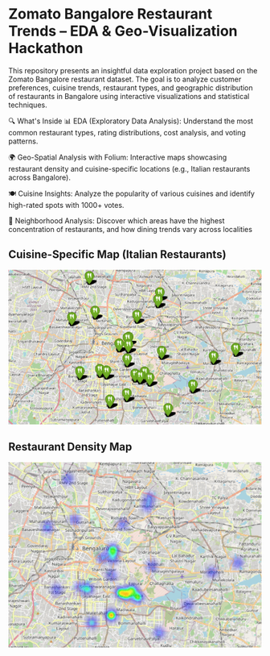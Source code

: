 # Zomato Bangalore Restaurant Trends – EDA & Geo-Visualization Hackathon

This repository presents an insightful data exploration project based on the Zomato Bangalore restaurant dataset. The goal is to analyze customer preferences, cuisine trends, restaurant types, and geographic distribution of restaurants in Bangalore using interactive visualizations and statistical techniques.

🔍 What's Inside
📊 EDA (Exploratory Data Analysis):
Understand the most common restaurant types, rating distributions, cost analysis, and voting patterns.

🌍 Geo-Spatial Analysis with Folium:
Interactive maps showcasing restaurant density and cuisine-specific locations (e.g., Italian restaurants across Bangalore).

🍽️ Cuisine Insights:
Analyze the popularity of various cuisines and identify high-rated spots with 1000+ votes.

📍 Neighborhood Analysis:
Discover which areas have the highest concentration of restaurants, and how dining trends vary across localities

## Cuisine-Specific Map (Italian Restaurants)

![Map 1](Images/map.PNG)

## Restaurant Density Map

![Map 2](Images/map2.PNG)

